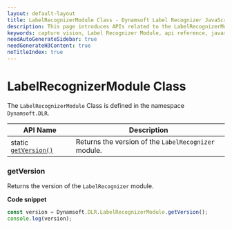 ```yaml
---
layout: default-layout
title: LabelRecognizerModule Class - Dynamsoft Label Recognizer JavaScript Edition API
description: This page introduces APIs related to the LabelRecognizerModule Class of Dynamsoft Label Recognizer JavaScript Edition.
keywords: capture vision, Label Recognizer Module, api reference, javascript, js
needAutoGenerateSidebar: true
needGenerateH3Content: true
noTitleIndex: true
---
```


# LabelRecognizerModule Class

The `LabelRecognizerModule` Class is defined in the namespace `Dynamsoft.DLR`.

| API Name                                           | Description                                                         |
| -------------------------------------------------- | ------------------------------------------------------------------- |
| static [`getVersion()`](#getversion)               | Returns the version of the `LabelRecognizer` module.                  |

### getVersion

Returns the version of the `LabelRecognizer` module.

**Code snippet**

```javascript
const version = Dynamsoft.DLR.LabelRecognizerModule.getVersion();
console.log(version);
```